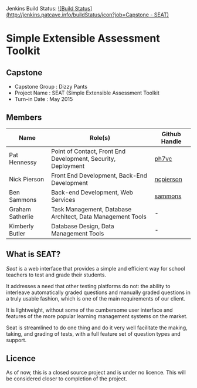 Jenkins Build Status: [![Build Status](http://jenkins.patcave.info/buildStatus/icon?job=Capstone - SEAT)](http://jenkins.patcave.info/job/Capstone%20-%20SEAT/)

# Simple Extensible Assessment Toolkit

## Capstone
* Capstone Group : Dizzy Pants
* Project Name   : SEAT (Simple Extensible Assessment Toolkit
* Turn-in Date   : May 2015

## Members
 Name             | Role(s)                                                       | Github Handle
 ---------------- | ------------------------------------------------------------- | -------------
 Pat Hennessy     | Point of Contact, Front End Development, Security, Deployment | [ph7vc](http://github.com/ph7vc)
 Nick Pierson     | Front End Development, Back-End Development                   | [ncpierson](http://github.com/ncpierson)
 Ben Sammons      | Back-end Development, Web Services                            | [sammons](http://github.com/sammons)
 Graham Satherlie | Task Management, Database Architect, Data Management Tools    | -
 Kimberly Butler  | Database Design, Data Management Tools                        | -


## What is SEAT?

 *Seat* is a web interface that provides a simple and efficient way for school teachers to test and grade their students. 
 
 It addresses a need that other testing platforms do not: the ability to interleave automatically graded questions and manually graded questions in a truly usable fashion, which is one of the main requirements of our client. 
 
 It is lightweight, without some of the cumbersome user interface and features of the more popular learning management systems on the market. 
 
 Seat is streamlined to do one thing and do it very well facilitate the making, taking, and grading of tests, with a full feature set of question types and support.


## Licence

 As of now, this is a closed source project and is under no licence. This will be considered closer to completion of the project.
